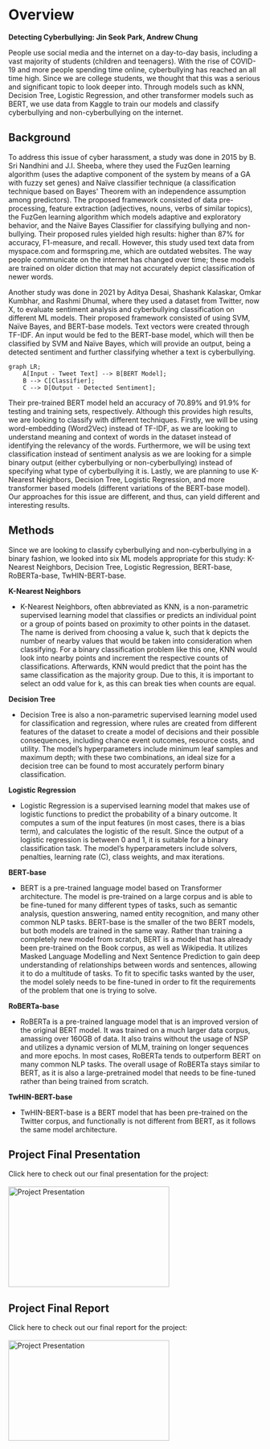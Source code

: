 # Overview

<strong> Detecting Cyberbullying: Jin Seok Park, Andrew Chung </strong>

People use social media and the internet on a day-to-day basis, including a vast majority of students (children and teenagers). 
With the rise of COVID-19 and more people spending time online, cyberbullying has reached an all time high. Since we are college students, 
we thought that this was a serious and significant topic to look deeper into. Through models such as kNN, Decision Tree, Logistic Regression, and 
other transformer models such as BERT, we use data from Kaggle to train our models and classify cyberbullying and non-cyberbullying on the internet.

## Background

To address this issue of cyber harassment, a study was done in 2015 by B. Sri Nandhini and J.I. Sheeba, where they used the FuzGen learning algorithm (uses the adaptive component of the system by means of a GA with fuzzy set genes) and Naïve classifier technique (a classification technique based on Bayes' Theorem with an independence assumption among predictors). The proposed framework consisted of data pre-processing, feature extraction (adjectives, nouns, verbs of similar topics), the FuzGen learning algorithm which models adaptive and exploratory behavior, and the Naïve Bayes Classifier for classifying bullying and non-bullying. Their proposed rules yielded high results: higher than 87% for accuracy, F1-measure, and recall. However, this study used text data from myspace.com and formspring.me, which are outdated websites. The way people communicate on the internet has changed over time; these models are trained on older diction that may not accurately depict classification of newer words. 

Another study was done in 2021 by Aditya Desai, Shashank Kalaskar, Omkar Kumbhar, and Rashmi Dhumal, where they used a dataset from Twitter, now X, to evaluate sentiment analysis and cyberbullying classification on different ML models. Their proposed framework consisted of using SVM, Naïve Bayes, and BERT-base models. Text vectors were created through TF-IDF. An input would be fed to the BERT-base model, which will then be classified by SVM and Naïve Bayes, which will provide an output, being a detected sentiment and further classifying whether a text is cyberbullying.

```mermaid
graph LR;
    A[Input - Tweet Text] --> B[BERT Model];
    B --> C[Classifier];
    C --> D[Output - Detected Sentiment];
```

Their pre-trained BERT model held an accuracy of 70.89% and 91.9% for testing and training sets, respectively. Although this provides high results, we are looking to classify with different techniques. Firstly, we will be using word-embedding (Word2Vec) instead of TF-IDF, as we are looking to understand meaning and context of words in the dataset instead of identifying the relevancy of the words. Furthermore, we will be using text classification instead of sentiment analysis as we are looking for a simple binary output (either cyberbullying or non-cyberbullying) instead of specifying what type of cyberbullying it is. Lastly, we are planning to use K-Nearest Neighbors, Decision Tree, Logistic Regression, and more transformer based models (different variations of the BERT-base model). Our approaches for this issue are different, and thus, can yield different and interesting results.

## Methods

Since we are looking to classify cyberbullying and non-cyberbullying in a binary fashion, we looked into six ML models appropriate for this study: K-Nearest Neighbors, Decision Tree, Logistic Regression, BERT-base, RoBERTa-base, TwHIN-BERT-base.

**K-Nearest Neighbors**
- K-Nearest Neighbors, often abbreviated as KNN, is a non-parametric supervised learning model that classifies or predicts an individual point or a group of points based on proximity to other points in the dataset. The name is derived from choosing a value k, such that k depicts the number of nearby values that would be taken into consideration when classifying. For a binary classification problem like this one, KNN would look into nearby points and increment the respective counts of classifications. Afterwards, KNN would predict that the point has the same classification as the majority group. Due to this, it is important to select an odd value for k, as this can break ties when counts are equal.

**Decision Tree**
- Decision Tree is also a non-parametric supervised learning model used for classification and regression, where rules are created from different features of the dataset to create a model of decisions and their possible consequences, including chance event outcomes, resource costs, and utility. The model’s hyperparameters include minimum leaf samples and maximum depth; with these two combinations, an ideal size for a decision tree can be found to most accurately perform binary classification.  

**Logistic Regression**
- Logistic Regression is a supervised learning model that makes use of logistic functions to predict the probability of a binary outcome. It computes a sum of the input features (in most cases, there is a bias term), and calculates the logistic of the result. Since the output of a logistic regression is between 0 and 1, it is suitable for a binary classification task. The model’s hyperparameters include solvers, penalties, learning rate (C), class weights, and max iterations.

**BERT-base**
- BERT is a pre-trained language model based on Transformer architecture. The model is pre-trained on a large corpus and is able to be fine-tuned for many different types of tasks, such as semantic analysis, question answering, named entity recognition, and many other common NLP tasks. BERT-base is the smaller of the two BERT models, but both models are trained in the same way. Rather than training a completely new model from scratch, BERT is a model that has already been pre-trained on the Book corpus, as well as Wikipedia. It utilizes Masked Language Modelling and Next Sentence Prediction to gain deep understanding of relationships between words and sentences, allowing it to do a multitude of tasks. To fit to specific tasks wanted by the user, the model solely needs to be fine-tuned in order to fit the requirements of the problem that one is trying to solve. 

**RoBERTa-base**
- RoBERTa is a pre-trained language model that is an improved version of the original BERT model. It was trained on a much larger data corpus, amassing over 160GB of data. It also trains without the usage of NSP and utilizes a dynamic version of MLM, training on longer sequences and more epochs. In most cases, RoBERTa tends to outperform BERT on many common NLP tasks. The overall usage of RoBERTa stays similar to BERT, as it is also a large-pretrained model that needs to be fine-tuned rather than being trained from scratch. 

**TwHIN-BERT-base**
- TwHIN-BERT-base is a BERT model that has been pre-trained on the Twitter corpus, and functionally is not different from BERT, as it follows the same model architecture.

## Project Final Presentation
Click here to check out our final presentation for the project:
</br>
</br>
<a href="https://github.com/jspgr33n/Cyberbullying-Detection/blob/main/CS%20334%20Presentation.pdf">
  <img src="https://github.com/jspgr33n/Cyberbullying-Detection/assets/70019194/6c5e7b93-fb6d-4ce2-8d98-7c4f5670cbf3" alt="Project Presentation" width="320" height="200">
</a>

## Project Final Report
Click here to check out our final report for the project:
</br>
</br>
<a href="https://github.com/jspgr33n/Cyberbullying-Detection/blob/main/CS%20334%20Final%20Report.pdf">
  <img src="https://github.com/jspgr33n/Cyberbullying-Detection/assets/70019194/7694315b-d5e7-4077-abde-b7b4277f609a"
 alt="Project Presentation" width="320" height="200">
</a>
